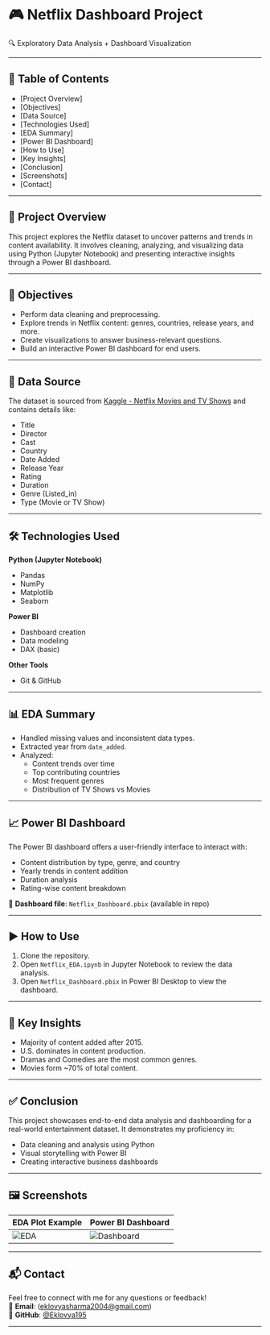 # 🎮 Netflix Dashboard Project  
🔍 Exploratory Data Analysis + Dashboard Visualization  

---

## 📌 Table of Contents
- [Project Overview]
- [Objectives]
- [Data Source]
- [Technologies Used]
- [EDA Summary]
- [Power BI Dashboard]
- [How to Use]
- [Key Insights]
- [Conclusion]
- [Screenshots]
- [Contact]

---

## 📁 Project Overview
This project explores the Netflix dataset to uncover patterns and trends in content availability. It involves cleaning, analyzing, and visualizing data using Python (Jupyter Notebook) and presenting interactive insights through a Power BI dashboard.

---

## 🎯 Objectives
- Perform data cleaning and preprocessing.  
- Explore trends in Netflix content: genres, countries, release years, and more.  
- Create visualizations to answer business-relevant questions.  
- Build an interactive Power BI dashboard for end users.  

---

## 📂 Data Source
The dataset is sourced from [Kaggle - Netflix Movies and TV Shows](https://www.kaggle.com/datasets/shivamb/netflix-shows) and contains details like:  
- Title  
- Director  
- Cast  
- Country  
- Date Added  
- Release Year  
- Rating  
- Duration  
- Genre (Listed_in)  
- Type (Movie or TV Show)  

---

## 🛠 Technologies Used

**Python (Jupyter Notebook)**  
- Pandas  
- NumPy  
- Matplotlib  
- Seaborn  

**Power BI**  
- Dashboard creation  
- Data modeling  
- DAX (basic)  

**Other Tools**  
- Git & GitHub  

---

## 📊 EDA Summary
- Handled missing values and inconsistent data types.  
- Extracted year from `date_added`.  
- Analyzed:
  - Content trends over time  
  - Top contributing countries  
  - Most frequent genres  
  - Distribution of TV Shows vs Movies  

---

## 📈 Power BI Dashboard
The Power BI dashboard offers a user-friendly interface to interact with:
- Content distribution by type, genre, and country  
- Yearly trends in content addition  
- Duration analysis  
- Rating-wise content breakdown  

📌 **Dashboard file**: `Netflix_Dashboard.pbix` (available in repo)   

---

## ▶️ How to Use
1. Clone the repository.  
2. Open `Netflix_EDA.ipynb` in Jupyter Notebook to review the data analysis.  
3. Open `Netflix_Dashboard.pbix` in Power BI Desktop to view the dashboard.

---

## 📌 Key Insights
- Majority of content added after 2015.  
- U.S. dominates in content production.  
- Dramas and Comedies are the most common genres.  
- Movies form ~70% of total content.

---

## ✅ Conclusion
This project showcases end-to-end data analysis and dashboarding for a real-world entertainment dataset. It demonstrates my proficiency in:
- Data cleaning and analysis using Python  
- Visual storytelling with Power BI  
- Creating interactive business dashboards  

---

## 🖼 Screenshots

| EDA Plot Example | Power BI Dashboard |
|------------------|---------------------|
| ![EDA](https://github.com/Eklovya195/Netflix_Dashboard/tree/main/images/EDA_images) | ![Dashboard](https://github.com/Eklovya195/Netflix_Dashboard/tree/main/images) |
---

## 📬 Contact

Feel free to connect with me for any questions or feedback!  
📧 **Email**: (eklovyasharma2004@gmail.com)  
🐙 **GitHub**: [@Eklovya195](https://github.com/Eklovya195)

---
